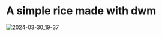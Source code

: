 # A simple rice made with dwm
![2024-03-30_19-37](https://github.com/roccoa03/roccoa-dwm-setup/assets/108635457/a85d2a28-2918-48b8-bdbe-b8355d643de2)

